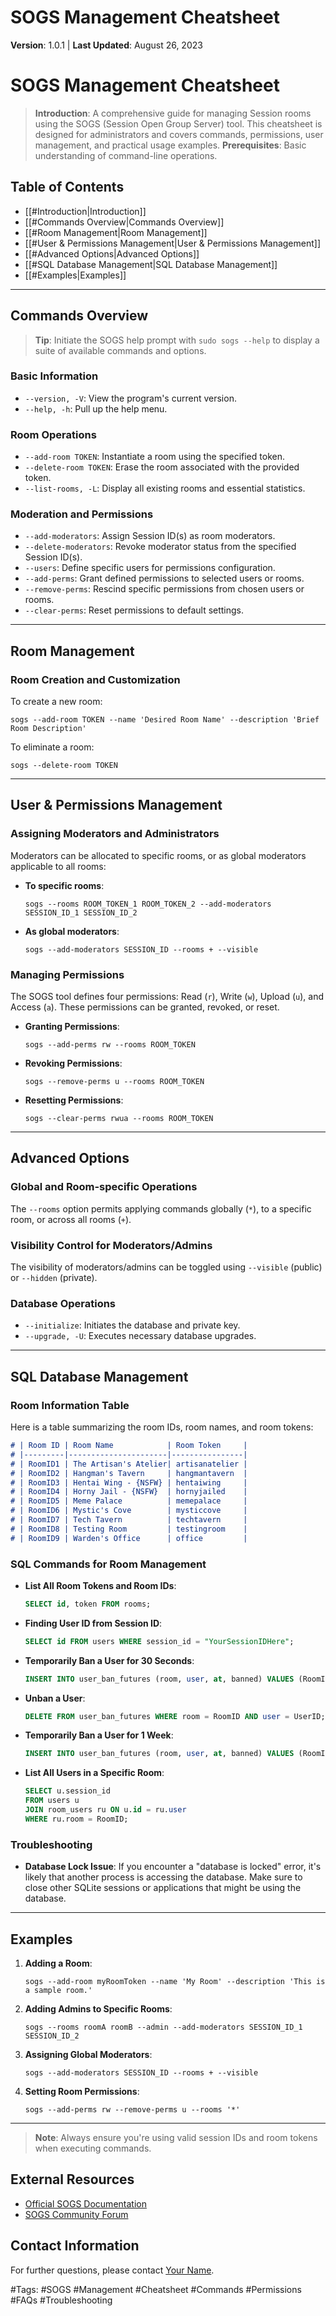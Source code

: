# SOGS Management Cheatsheet

**Version**: 1.0.1 | **Last Updated**: August 26, 2023

# SOGS Management Cheatsheet

> **Introduction**: A comprehensive guide for managing Session rooms using the SOGS (Session Open Group Server) tool. This cheatsheet is designed for administrators and covers commands, permissions, user management, and practical usage examples. **Prerequisites**: Basic understanding of command-line operations.

## Table of Contents

- [[#Introduction|Introduction]]
- [[#Commands Overview|Commands Overview]]
- [[#Room Management|Room Management]]
- [[#User & Permissions Management|User & Permissions Management]]
- [[#Advanced Options|Advanced Options]]
- [[#SQL Database Management|SQL Database Management]]
- [[#Examples|Examples]]

---

## Commands Overview

> **Tip**: Initiate the SOGS help prompt with `sudo sogs --help` to display a suite of available commands and options.

### Basic Information

- `--version, -V`: View the program's current version.
- `--help, -h`: Pull up the help menu.

### Room Operations

- `--add-room TOKEN`: Instantiate a room using the specified token.
- `--delete-room TOKEN`: Erase the room associated with the provided token.
- `--list-rooms, -L`: Display all existing rooms and essential statistics.

### Moderation and Permissions

- `--add-moderators`: Assign Session ID(s) as room moderators.
- `--delete-moderators`: Revoke moderator status from the specified Session ID(s).
- `--users`: Define specific users for permissions configuration.
- `--add-perms`: Grant defined permissions to selected users or rooms.
- `--remove-perms`: Rescind specific permissions from chosen users or rooms.
- `--clear-perms`: Reset permissions to default settings.

---

## Room Management

### Room Creation and Customization

To create a new room:

```shell
sogs --add-room TOKEN --name 'Desired Room Name' --description 'Brief Room Description'
```
To eliminate a room:

```shell
sogs --delete-room TOKEN
```

---

## User & Permissions Management

### Assigning Moderators and Administrators

Moderators can be allocated to specific rooms, or as global moderators applicable to all rooms:

- **To specific rooms**: 
  ```shell
  sogs --rooms ROOM_TOKEN_1 ROOM_TOKEN_2 --add-moderators SESSION_ID_1 SESSION_ID_2
  ```

- **As global moderators**:
  ```shell
  sogs --add-moderators SESSION_ID --rooms + --visible
  ```

### Managing Permissions

The SOGS tool defines four permissions: Read (`r`), Write (`w`), Upload (`u`), and Access (`a`). These permissions can be granted, revoked, or reset.

- **Granting Permissions**:
  ```shell
  sogs --add-perms rw --rooms ROOM_TOKEN
  ```

- **Revoking Permissions**:
  ```shell
  sogs --remove-perms u --rooms ROOM_TOKEN
  ```

- **Resetting Permissions**:
  ```shell
  sogs --clear-perms rwua --rooms ROOM_TOKEN
  ```

---

## Advanced Options

### Global and Room-specific Operations

The `--rooms` option permits applying commands globally (`*`), to a specific room, or across all rooms (`+`).

### Visibility Control for Moderators/Admins

The visibility of moderators/admins can be toggled using `--visible` (public) or `--hidden` (private).

### Database Operations

- `--initialize`: Initiates the database and private key. 
- `--upgrade, -U`: Executes necessary database upgrades.

---

## SQL Database Management

### Room Information Table

Here is a table summarizing the room IDs, room names, and room tokens:

```markdown
# | Room ID | Room Name            | Room Token     |
# |---------|----------------------|----------------|
# | RoomID1 | The Artisan's Atelier| artisanatelier |
# | RoomID2 | Hangman's Tavern     | hangmantavern  |
# | RoomID3 | Hentai Wing - {NSFW} | hentaiwing     |
# | RoomID4 | Horny Jail - {NSFW}  | hornyjailed    |
# | RoomID5 | Meme Palace          | memepalace     |
# | RoomID6 | Mystic's Cove        | mysticcove     |
# | RoomID7 | Tech Tavern          | techtavern     |
# | RoomID8 | Testing Room         | testingroom    |
# | RoomID9 | Warden's Office      | office         |
```

### SQL Commands for Room Management

- **List All Room Tokens and Room IDs**:
  ```sql
  SELECT id, token FROM rooms;
  ```

- **Finding User ID from Session ID**:
  ```sql
  SELECT id FROM users WHERE session_id = "YourSessionIDHere";
  ```

- **Temporarily Ban a User for 30 Seconds**:
  ```sql
  INSERT INTO user_ban_futures (room, user, at, banned) VALUES (RoomID, UserID, strftime('%s','now') + 30, 1);
  ```

- **Unban a User**:
  ```sql
  DELETE FROM user_ban_futures WHERE room = RoomID AND user = UserID;
  ```

- **Temporarily Ban a User for 1 Week**:
  ```sql
  INSERT INTO user_ban_futures (room, user, at, banned) VALUES (RoomID, UserID, strftime('%s','now') + 604800, 1);
  ```

- **List All Users in a Specific Room**:
  ```sql
  SELECT u.session_id
  FROM users u
  JOIN room_users ru ON u.id = ru.user
  WHERE ru.room = RoomID;
  ```

### Troubleshooting

- **Database Lock Issue**: If you encounter a "database is locked" error, it's likely that another process is accessing the database. Make sure to close other SQLite sessions or applications that might be using the database.

---

## Examples

1. **Adding a Room**:
   ```shell
   sogs --add-room myRoomToken --name 'My Room' --description 'This is a sample room.'
   ```

2. **Adding Admins to Specific Rooms**:
   ```shell
   sogs --rooms roomA roomB --admin --add-moderators SESSION_ID_1 SESSION_ID_2
   ```

3. **Assigning Global Moderators**:
   ```shell
   sogs --add-moderators SESSION_ID --rooms + --visible
   ```

4. **Setting Room Permissions**:
   ```shell
   sogs --add-perms rw --remove-perms u --rooms '*'
   ```

---

> **Note**: Always ensure you're using valid session IDs and room tokens when executing commands.

## External Resources

- [Official SOGS Documentation](#)
- [SOGS Community Forum](#)

## Contact Information

For further questions, please contact [Your Name](mailto:your.email@example.com).

#Tags: #SOGS #Management #Cheatsheet #Commands #Permissions #FAQs #Troubleshooting
